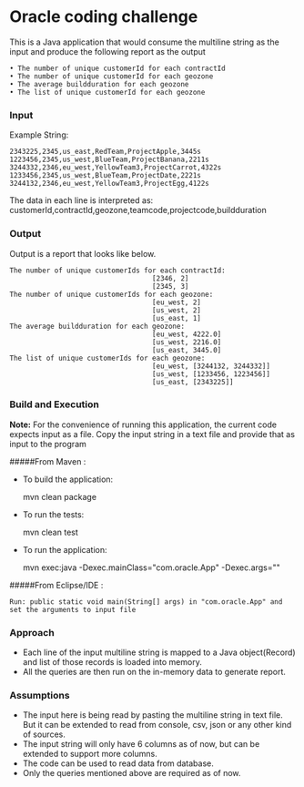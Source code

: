 # Oracle coding challenge

This is a Java application that would consume the multiline string as the input
and produce the following report as the output

	• The number of unique customerId for each contractId
	• The number of unique customerId for each geozone
	• The average buildduration for each geozone
	• The list of unique customerId for each geozone

### Input

Example String: 

	2343225,2345,us_east,RedTeam,ProjectApple,3445s
	1223456,2345,us_west,BlueTeam,ProjectBanana,2211s
	3244332,2346,eu_west,YellowTeam3,ProjectCarrot,4322s
	1233456,2345,us_west,BlueTeam,ProjectDate,2221s
	3244132,2346,eu_west,YellowTeam3,ProjectEgg,4122s

The data in each line is interpreted as: customerId,contractId,geozone,teamcode,projectcode,buildduration


### Output

Output is a report that looks like below.

	The number of unique customerIds for each contractId:
                                       [2346, 2]
                                       [2345, 3]
	The number of unique customerIds for each geozone:
                                       [eu_west, 2]
                                       [us_west, 2]
                                       [us_east, 1]
	The average buildduration for each geozone:
                                       [eu_west, 4222.0]
                                       [us_west, 2216.0]
                                       [us_east, 3445.0]
	The list of unique customerIds for each geozone:
                                       [eu_west, [3244132, 3244332]]
                                       [us_west, [1233456, 1223456]]
                                       [us_east, [2343225]]


### Build and Execution

**Note:** For the convenience of running this application, the current code expects input as a file. Copy the input string in a text file and provide that as input to the program

#####From Maven : 

- To build the application:

	mvn clean package

- To run the tests:

	mvn clean test

- To run the application:

	mvn exec:java -Dexec.mainClass="com.oracle.App" -Dexec.args="<filepath of file that contains multiline string>"

#####From Eclipse/IDE :

	Run: public static void main(String[] args) in "com.oracle.App" and set the arguments to input file

### Approach

- Each line of the input multiline string is mapped to a Java object(Record) and list of those records is loaded into memory.
- All the queries are then run on the in-memory data to generate report.

### Assumptions
- The input here is being read by pasting the multiline string in text file. But it can be extended to read from console, csv, json or any other kind of sources.
- The input string will only have 6 columns as of now, but can be extended to support more columns.
- The code can be used to read data from database.
- Only the queries mentioned above are required as of now.
